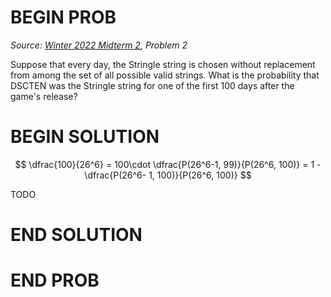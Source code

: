 # BEGIN PROB

<i>Source: [Winter 2022 Midterm 2](../wi22-midterm2/index.html), Problem 2</i>

Suppose that every day, the Stringle string is chosen without replacement from among the set of all possible valid strings. What is the probability that DSCTEN was the Stringle string for one of the first 100 days after the game's release?

# BEGIN SOLUTION

$$
\dfrac{100}{26^6} = 100\cdot \dfrac{P(26^6-1, 99)}{P(26^6, 100)} = 1 - \dfrac{P(26^6- 1, 100)}{P(26^6, 100)}
$$

TODO

# END SOLUTION

# END PROB